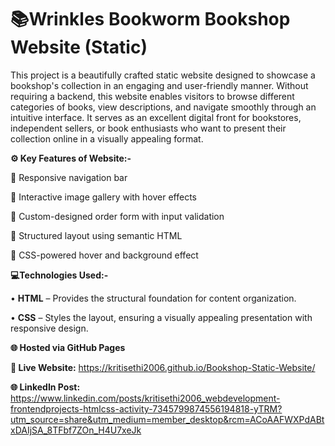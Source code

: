 # 📚Wrinkles Bookworm Bookshop Website (Static)

This project is a beautifully crafted static website designed to showcase a bookshop's collection in an engaging and user-friendly manner. Without requiring a backend, this website enables visitors to browse different categories of books, view descriptions, and navigate smoothly through an intuitive interface. It serves as an excellent digital front for bookstores, independent sellers, or book enthusiasts who want to present their collection online in a visually appealing format.

**⚙️ Key Features of Website:-**

🔹 Responsive navigation bar
 
🔹 Interactive image gallery with hover effects
 
🔹 Custom-designed order form with input validation
 
🔹 Structured layout using semantic HTML
 
🔹 CSS-powered hover and background effect

**💻Technologies Used:-**

• **HTML** – Provides the structural foundation for content organization.

• **CSS** – Styles the layout, ensuring a visually appealing presentation with responsive design.

**🌐 Hosted via GitHub Pages**

**🔗 Live Website:** https://kritisethi2006.github.io/Bookshop-Static-Website/

**🌐 LinkedIn Post:** https://www.linkedin.com/posts/kritisethi2006_webdevelopment-frontendprojects-htmlcss-activity-7345799874556194818-yTRM?utm_source=share&utm_medium=member_desktop&rcm=ACoAAFWXPdABtxDAIjSA_8TFbf7ZOn_H4U7xeJk
